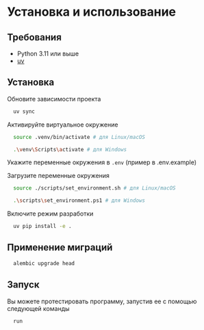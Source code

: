 # Установка и использование

## Требования
- Python 3.11 или выше
- [uv](https://docs.astral.sh/uv/getting-started/installation/)

## Установка

Обновите зависимости проекта
```bash
  uv sync
```

Активируйте виртуальное окружение
```bash
  source .venv/bin/activate # для Linux/macOS
```
```bash
  .\venv\Scripts\activate # для Windows
```

Укажите переменные окружения в `.env` (пример в .env.example)

Загрузите переменные окружения
```bash
  source ./scripts/set_environment.sh # для Linux/macOS
```
```bash
  .\scripts\set_environment.ps1 # для Windows
```

Включите режим разработки
```bash
  uv pip install -e .
```

## Применение миграций
```bash
  alembic upgrade head
```

## Запуск
Вы можете протестировать программу, запустив ее с помощью следующей команды
```bash
  run
```